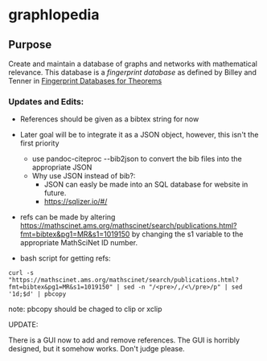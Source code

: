 # graphlopedia
## Purpose
Create and maintain a database of graphs and networks with mathematical relevance. This database is a *fingerprint database* as defined by Billey and Tenner in <a href="https://sites.math.washington.edu/~billey/papers/fingerprints.pdf"> Fingerprint Databases for Theorems </a>

### Updates and Edits:
* References should be given as a bibtex string for now
* Later goal will be to integrate it as a JSON object, however, this isn't the first priority
  * use pandoc-citeproc --bib2json to convert the bib files into the appropriate JSON
  * Why use JSON instead of bib?:
    - JSON can easly be made into an SQL database for website in future.
    - https://sqlizer.io/#/

* refs can be made by altering https://mathscinet.ams.org/mathscinet/search/publications.html?fmt=bibtex&pg1=MR&s1=1019150 by changing the s1 variable to the appropriate MathSciNet ID number.

* bash script for getting refs: 

~~~~
curl -s "https://mathscinet.ams.org/mathscinet/search/publications.html?fmt=bibtex&pg1=MR&s1=1019150" | sed -n "/<pre>/,/<\/pre>/p" | sed '1d;$d' | pbcopy
~~~~

note: pbcopy should be chaged to clip or xclip

UPDATE:

There is a GUI now to add and remove references. The GUI is horribly designed, but it somehow works. Don't judge please.